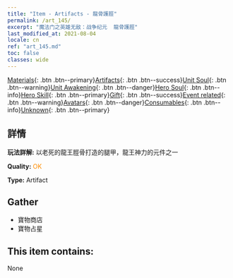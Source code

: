 ```yaml
---
title: "Item - Artifacts - 龍骨護脛"
permalink: /art_145/
excerpt: "魔法门之英雄无敌：战争纪元  龍骨護脛"
last_modified_at: 2021-08-04
locale: cn
ref: "art_145.md"
toc: false
classes: wide
---
```

 [Materials](/ItemsCN/){: .btn .btn--primary}[Artifacts](/ItemsCN/Artifacts/){: .btn .btn--success}[Unit Soul](/ItemsCN/UnitSoul/){: .btn .btn--warning}[Unit Awakening](/ItemsCN/UnitAwakening/){: .btn .btn--danger}[Hero Soul](/ItemsCN/HeroSoul/){: .btn .btn--info}[Hero Skill](/ItemsCN/HeroSkill/){: .btn .btn--primary}[Gift](/ItemsCN/Gift/){: .btn .btn--success}[Event related](/ItemsCN/Events/){: .btn .btn--warning}[Avatars](/ItemsCN/Avatars/){: .btn .btn--danger}[Consumables](/ItemsCN/Consumables/){: .btn .btn--info}[Unknown](/ItemsCN/Unknown/){: .btn .btn--primary}

## 詳情
 **玩法詳解:** 以老死的龍王脛骨打造的腿甲，龍王神力的元件之一

 **Quality:** <span style="color: #FF8C00">OK</span>

 **Type:** Artifact

## Gather

*    寶物商店 
*    寶物占星 

## This item contains:

  None

